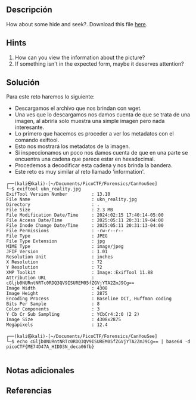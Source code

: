 ## **Descripción**
How about some hide and seek?. Download this file [here](https://artifacts.picoctf.net/c_titan/4/unknown.zip).
## Hints
1. How can you view the information about the picture?
2. If something isn't in the expected form, maybe it deserves attention?
## **Solución** 
Para este reto haremos lo siguiente:
- Descargamos el archivo que nos brindan con wget.
- Una ves que lo descargamos nos damos cuenta de que se trata de una imagen, al abrirla solo muestra una simple imagen pero nada interesante.
- Lo primero que hacemos es proceder a ver los metadatos con el comando exiftool.
- Esto nos mostrará los metadatos de la imagen.
- Si inspeccionamos un poco nos damos cuenta de que en una parte se encuentra una cadena que parece estar en hexadecimal.
- Procedemos a decodificar esta cadena y nos brinda la bandera.
- Este reto es muy similar al reto llamado 'information'.


```
┌──(kali㉿kali)-[~/Documents/PicoCTF/Forensics/CanYouSee]
└─$ exiftool ukn_reality.jpg 
ExifTool Version Number         : 13.10
File Name                       : ukn_reality.jpg
Directory                       : .
File Size                       : 2.3 MB
File Modification Date/Time     : 2024:02:15 17:40:14-05:00
File Access Date/Time           : 2025:05:11 20:31:19-04:00
File Inode Change Date/Time     : 2025:05:11 20:31:13-04:00
File Permissions                : -rw-r--r--
File Type                       : JPEG
File Type Extension             : jpg
MIME Type                       : image/jpeg
JFIF Version                    : 1.01
Resolution Unit                 : inches
X Resolution                    : 72
Y Resolution                    : 72
XMP Toolkit                     : Image::ExifTool 11.88
Attribution URL                 : cGljb0NURntNRTc0RDQ3QV9ISUREM05fZGVjYTA2ZmJ9Cg==
Image Width                     : 4308
Image Height                    : 2875
Encoding Process                : Baseline DCT, Huffman coding
Bits Per Sample                 : 8
Color Components                : 3
Y Cb Cr Sub Sampling            : YCbCr4:2:0 (2 2)
Image Size                      : 4308x2875
Megapixels                      : 12.4

┌──(kali㉿kali)-[~/Documents/PicoCTF/Forensics/CanYouSee]
└─$ echo cGljb0NURntNRTc0RDQ3QV9ISUREM05fZGVjYTA2ZmJ9Cg== | base64 -d
picoCTF{ME74D47A_HIDD3N_deca06fb}


```

## **Notas adicionales**

## **Referencias**